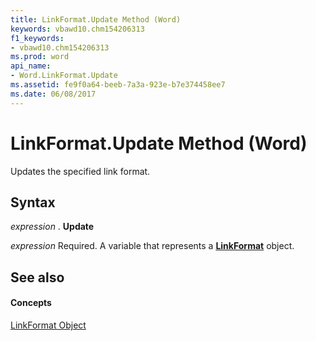 ```yaml
---
title: LinkFormat.Update Method (Word)
keywords: vbawd10.chm154206313
f1_keywords:
- vbawd10.chm154206313
ms.prod: word
api_name:
- Word.LinkFormat.Update
ms.assetid: fe9f0a64-beeb-7a3a-923e-b7e374458ee7
ms.date: 06/08/2017
---
```



# LinkFormat.Update Method (Word)

Updates the specified link format.


## Syntax

 _expression_ . **Update**

 _expression_ Required. A variable that represents a **[LinkFormat](Word.LinkFormat.md)** object.


## See also


#### Concepts


[LinkFormat Object](Word.LinkFormat.md)

